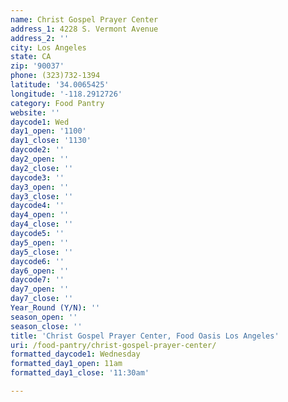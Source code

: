 ```yaml
---
name: Christ Gospel Prayer Center
address_1: 4228 S. Vermont Avenue
address_2: ''
city: Los Angeles
state: CA
zip: '90037'
phone: (323)732-1394
latitude: '34.0065425'
longitude: '-118.2912726'
category: Food Pantry
website: ''
daycode1: Wed
day1_open: '1100'
day1_close: '1130'
daycode2: ''
day2_open: ''
day2_close: ''
daycode3: ''
day3_open: ''
day3_close: ''
daycode4: ''
day4_open: ''
day4_close: ''
daycode5: ''
day5_open: ''
day5_close: ''
daycode6: ''
day6_open: ''
daycode7: ''
day7_open: ''
day7_close: ''
Year_Round (Y/N): ''
season_open: ''
season_close: ''
title: 'Christ Gospel Prayer Center, Food Oasis Los Angeles'
uri: /food-pantry/christ-gospel-prayer-center/
formatted_daycode1: Wednesday
formatted_day1_open: 11am
formatted_day1_close: '11:30am'

---
```

